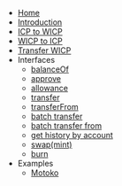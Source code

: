 - [Home](./README.md)
- [Introduction](./pages/user_guide/introduction.md)
- [ICP to WICP](./pages/user_guide/icp_to_wicp.md)
- [WICP to ICP](./pages/user_guide/wicp_to_icp.md)
- [Transfer WICP](./pages/user_guide/transfer.md)
- Interfaces
  - [balanceOf](./pages/interfaces/balanceOf.md)
  - [approve](./pages/interfaces/approve.md)
  - [allowance](./pages/interfaces/allowance.md)
  - [transfer](./pages/interfaces/transfer.md)
  - [transferFrom](./pages/interfaces/transferFrom.md)
  - [batch transfer](./pages/interfaces/batch_transfer.md)
  - [batch transfer from](./pages/interfaces/batch_transfer_from.md)
  - [get history by account](./pages/interfaces/get_history_by_account.md)
  - [swap(mint)](./pages/interfaces/swap.md)
  - [burn](./pages/interfaces/burn.md)
- Examples
  - [Motoko](./pages/examples/motoko.md)
